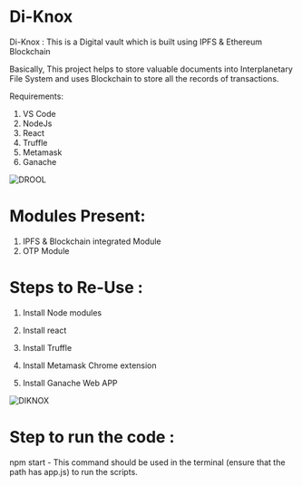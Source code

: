 # Di-Knox

Di-Knox : This is a Digital vault which is built using IPFS & Ethereum Blockchain

Basically, This project helps to store valuable documents into Interplanetary File System and uses Blockchain to store all the records of transactions.

Requirements:

1. VS Code
2. NodeJs
3. React
4. Truffle
5. Metamask
6. Ganache

![DROOL](https://miro.medium.com/max/700/1*82A3uvAKYw-RTo99FyfxyQ.png)


# Modules Present:

1. IPFS & Blockchain integrated Module
2. OTP Module



# Steps to Re-Use :

1. Install Node modules

2. Install react   

3. Install Truffle

4. Install Metamask Chrome extension 

5. Install Ganache Web APP 

![DIKNOX](https://friendlyuser.github.io/file-track-Dapp/dapp-arch.png)



# Step to run the code :

npm start - This command should be used in the terminal (ensure that the path has app.js) to run the scripts.







